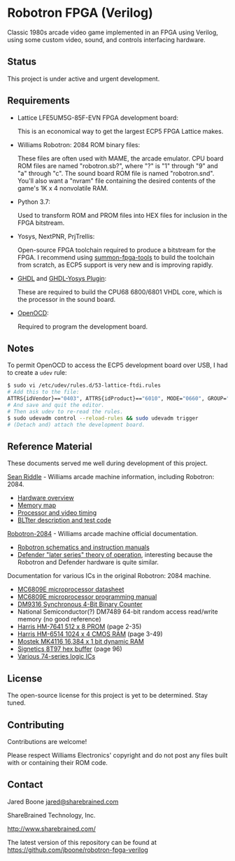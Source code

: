 # Robotron FPGA (Verilog)

Classic 1980s arcade video game implemented in an FPGA using Verilog, using
some custom video, sound, and controls interfacing hardware.

## Status
[status]: #status

This project is under active and urgent development.

## Requirements
[requirements]: #requirements

* Lattice LFE5UM5G-85F-EVN FPGA development board:

    This is an economical way to get the largest ECP5 FPGA Lattice makes.

* Williams Robotron: 2084 ROM binary files:

    These files are often used with MAME, the arcade emulator. CPU board
    ROM files are named "robotron.sb?", where "?" is "1" through "9" and
    "a" through "c". The sound board ROM file is named "robotron.snd".
    You'll also want a "nvram" file containing the desired contents of
    the game's 1K x 4 nonvolatile RAM.

* Python 3.7:

    Used to transform ROM and PROM files into HEX files for inclusion in
    the FPGA bitstream.

* Yosys, NextPNR, PrjTrellis:

	Open-source FPGA toolchain required to produce a bitstream for the
	FPGA. I recommend using [summon-fpga-tools](https://github.com/esden/summon-fpga-tools)
	to build the toolchain from scratch, as ECP5 support is very new and is improving
	rapidly.

* [GHDL](https://github.com/ghdl/ghdl) and [GHDL-Yosys Plugin](https://github.com/ghdl/ghdl-yosys-plugin):

    These are required to build the CPU68 6800/6801 VHDL core, which is the processor in the sound board.

* [OpenOCD](http://openocd.org/):

    Required to program the development board.

## Notes

To permit OpenOCD to access the ECP5 development board over USB, I had to create a `udev` rule:

```bash
$ sudo vi /etc/udev/rules.d/53-lattice-ftdi.rules
# Add this to the file:
ATTRS{idVendor}=="0403", ATTRS{idProduct}=="6010", MODE="0660", GROUP="plugdev", TAG+="uaccess"
# And save and quit the editor.
# Then ask udev to re-read the rules.
$ sudo udevadm control --reload-rules && sudo udevadm trigger
# (Detach and) attach the development board.
```

## Reference Material
[reference]: #reference

These documents served me well during development of this project.

[Sean Riddle](http://seanriddle.com/) - Williams arcade machine information,
including Robotron: 2084.

* [Hardware overview](http://seanriddle.com/willhard.html)
* [Memory map](http://seanriddle.com/memmap.gif)
* [Processor and video timing](http://seanriddle.com/timing.html)
* [BLTter description and test code](http://seanriddle.com/blittest.html)

[Robotron-2084](http://www.robotron-2084.co.uk/) - Williams arcade machine
official documentation.

* [Robotron schematics and instruction manuals](http://www.robotron-2084.co.uk/manualsrobotron.html)
* [Defender "later series" theory of operation](http://www.robotron-2084.co.uk/manualsdefender.html),
    interesting because the Robotron and Defender hardware is quite
    similar.
    
Documentation for various ICs in the original Robotron: 2084 machine.

* [MC6809E microprocessor datasheet](http://www.classiccmp.org/dunfield/r/6809e.pdf)
* [MC6809E microprocessor programming manual](http://www.classiccmp.org/dunfield/r/6809prog.pdf)
* [DM9316 Synchronous 4-Bit Binary Counter](http://www.ti.com/product/dm9316)
* National Semiconductor(?) DM7489 64-bit random access read/write memory
    (no good reference)
* [Harris HM-7641 512 x 8 PROM](http://www.bitsavers.org/pdf/harris/_dataBooks/1978_Harris_Memory_Vol1.pdf) (page 2-35)
* [Harris HM-6514 1024 x 4 CMOS RAM](http://www.bitsavers.org/pdf/harris/_dataBooks/1978_Harris_Memory_Vol1.pdf) (page 3-49)
* [Mostek MK4116 16,384 x 1 bit dynamic RAM](http://hardware.speccy.org/datasheet/MK4116.pdf)
* [Signetics 8T97 hex buffer](http://www.bitsavers.org/pdf/signetics/_dataBooks/1977_Bipolar_Microprocessor.pdf) (page 96)
* [Various 74-series logic ICs](http://www.ti.com/lsds/ti/logic/home_overview.page)

## License
[license]: #license

The open-source license for this project is yet to be determined. Stay tuned.

## Contributing
[contributing]: #contributing

Contributions are welcome!

Please respect Williams Electronics' copyright and do not post any files built
with or containing their ROM code.

## Contact
[contact]: #contact

Jared Boone <jared@sharebrained.com>

ShareBrained Technology, Inc.

<http://www.sharebrained.com/>

The latest version of this repository can be found at
https://github.com/jboone/robotron-fpga-verilog
